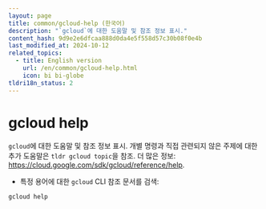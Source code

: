 ```yaml
---
layout: page
title: common/gcloud-help (한국어)
description: "`gcloud`에 대한 도움말 및 참조 정보 표시."
content_hash: 9d9e2e6dfcaa888d0da4e5f558d57c30b08f0e4b
last_modified_at: 2024-10-12
related_topics:
  - title: English version
    url: /en/common/gcloud-help.html
    icon: bi bi-globe
tldri18n_status: 2
---
```

# gcloud help

`gcloud`에 대한 도움말 및 참조 정보 표시.
개별 명령과 직접 관련되지 않은 주제에 대한 추가 도움말은 `tldr gcloud topic`을 참조.
더 많은 정보: <https://cloud.google.com/sdk/gcloud/reference/help>.

- 특정 용어에 대한 `gcloud` CLI 참조 문서를 검색:

`gcloud help`
